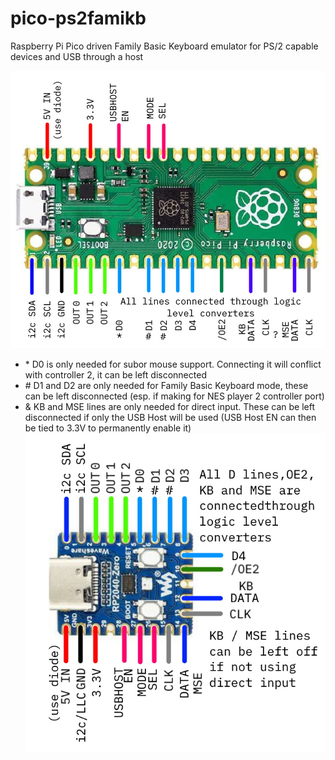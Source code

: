 # pico-ps2famikb
Raspberry Pi Pico driven Family Basic Keyboard emulator for PS/2 capable devices and USB through a host

![](pico-wiring-guide.jpg)
- \* D0 is only needed for subor mouse support. Connecting it will conflict with controller 2, it can be left disconnected
- \# D1 and D2 are only needed for Family Basic Keyboard mode, these can be left disconnected (esp. if making for NES player 2 controller port)
- \& KB and MSE lines are only needed for direct input. These can be left disconnected if only the USB Host will be used (USB Host EN can then be tied to 3.3V to permanently enable it)
![](pico-zero-wiring-guide.jpg)

